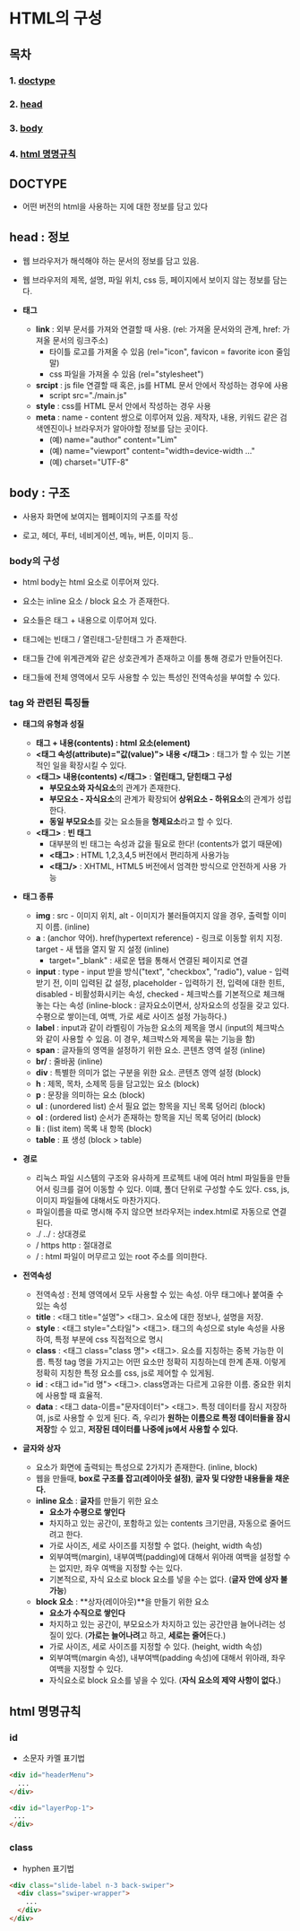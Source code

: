 # HTML의 구성

## 목차

### 1. [doctype](#doctype)

### 2. [head](#head-정보)

### 3. [body](#body-구조)

### 4. [html 명명규칙](#html-명명규칙)

## DOCTYPE

- 어떤 버전의 html을 사용하는 지에 대한 정보를 담고 있다

## head : 정보

- 웹 브라우저가 해석해야 하는 문서의 정보를 담고 있음.

- 웹 브라우저의 제목, 설명, 파일 위치, css 등, 페이지에서 보이지 않는 정보를 담는다.

- **태그**
  - **link** : 외부 문서를 가져와 연결할 때 사용. (rel: 가져올 문서와의 관계, href: 가져올 문서의 링크주소)
    - 타이틀 로고를 가져올 수 있음 (rel="icon", favicon = favorite icon 줄임말)
    - css 파일을 가져올 수 있음 (rel="stylesheet")
  - **srcipt** : js file 연결할 때 혹은, js를 HTML 문서 안에서 작성하는 경우에 사용
    - script src="./main.js"
  - **style** : css를 HTML 문서 안에서 작성하는 경우 사용
  - **meta** : name - content 쌍으로 이루어져 있음. 제작자, 내용, 키워드 같은 검색엔진이나 브라우저가 알아야할 정보를 담는 곳이다.
    - (예) name="author" content="Lim"
    - (예) name="viewport" content="width=device-width ..."
    - (예) charset="UTF-8"

## body : 구조

- 사용자 화면에 보여지는 웹페이지의 구조를 작성

- 로고, 헤더, 푸터, 네비게이션, 메뉴, 버튼, 이미지 등..

### body의 구성

- html body는 html 요소로 이루어져 있다.

- 요소는 inline 요소 / block 요소 가 존재한다.

- 요소들은 태그 + 내용으로 이루어져 있다.

- 태그에는 빈태그 / 열린태그-닫힌태그 가 존재한다.

- 태그들 간에 위계관계와 같은 상호관계가 존재하고 이를 통해 경로가 만들어진다.

- 태그들에 전체 영역에서 모두 사용할 수 있는 특성인 전역속성을 부여할 수 있다.

### tag 와 관련된 특징들

- **태그의 유형과 성질**
  - **태그 + 내용(contents) : html 요소(element)**
  - **\<태그 속성(attribute)="값(value)"> 내용 \</태그>** : 태그가 할 수 있는 기본적인 일을 확장시킬 수 있다.
  - **\<태그> 내용(contents) \</태그>** : **열린태그, 닫힌태그 구성**
    - **부모요소와 자식요소**의 관계가 존재한다.
    - **부모요소 - 자식요소**의 관계가 확장되어 **상위요소 - 하위요소**의 관계가 성립한다.
    - **동일 부모요소**를 갖는 요소들을 **형제요소**라고 할 수 있다.
  - **\<태그>** : **빈 태그**
    - 대부분의 빈 태그는 속성과 값을 필요로 한다! (contents가 없기 때문에)
    - **\<태그>** : HTML 1,2,3,4,5 버전에서 편리하게 사용가능
    - **\<태그/>** : XHTML, HTML5 버전에서 엄격한 방식으로 안전하게 사용 가능

- **태그 종류**
  - **img** : src - 이미지 위치, alt - 이미지가 불러들여지지 않을 경우, 출력할 이미지 이름. (inline)
  - **a** : (anchor 약어). href(hypertext reference) - 링크로 이동할 위치 지정. target - 새 탭을 열지 말 지 설정 (inline)
    - target="_blank" : 새로운 탭을 통해서 연결된 페이지로 연결
  - **input** : type - input 받을 방식("text", "checkbox", "radio"), value - 입력 받기 전, 이미 입력된 값 설정, placeholder - 입력하기 전, 입력에 대한 힌트, disabled - 비활성화시키는 속성, checked - 체크박스를 기본적으로 체크해 놓는 다는 속성 (inline-block : 글자요소이면서, 상자요소의 성질을 갖고 있다. 수평으로 쌓이는데, 여백, 가로 세로 사이즈 설정 가능하다.)
  - **label** : input과 같이 라벨링이 가능한 요소의 제목을 명시 (input의 체크박스와 같이 사용할 수 있음. 이 경우, 체크박스와 제목을 묶는 기능을 함)
  - **span** : 글자들의 영역을 설정하기 위한 요소. 콘텐츠 영역 설정 (inline)
  - **br/** : 줄바꿈 (inline)
  - **div** : 특별한 의미가 없는 구분을 위한 요소. 콘텐츠 영역 설정 (block)
  - **h** : 제목, 목차, 소제목 등을 담고있는 요소 (block)
  - **p** : 문장을 의미하는 요소 (block)
  - **ul** : (unordered list) 순서 필요 없는 항목을 지닌 목록 덩어리 (block)
  - **ol** : (ordered list) 순서가 존재하는 항목을 지닌 목록 덩어리 (block)
  - **li** : (list item) 목록 내 항목 (block)
  - **table** : 표 생성 (block > table)
  
- **경로**
  - 리눅스 파일 시스템의 구조와 유사하게 프로젝트 내에 여러 html 파일들을 만들어서 링크를 걸어 이동할 수 있다. 이떄, 폴더 단위로 구성할 수도 있다. css, js, 이미지 파일들에 대해서도 마찬가지다.
  - 파일이름을 따로 명시해 주지 않으면 브라우저는 index.html로 자동으로 연결된다.
  - ./ ../ : 상대경로
  - / https http : 절대경로
  - / : html 파일이 머무르고 있는 root 주소를 의미한다.

- **전역속성**
  - 전역속성 : 전체 영역에서 모두 사용할 수 있는 속성. 아무 태그에나 붙여줄 수 있는 속성
  - **title** : \<태그 title="설명"> \<태그>. 요소에 대한 정보나, 설명을 저장.
  - **style** : \<태그 style="스타일"> \<태그>. 태그의 속성으로 style 속성을 사용하여, 특정 부분에 css 직접적으로 명시
  - **class** : \<태그 class="class 명"> \<태그>. 요소를 지칭하는 중복 가능한 이름. 특정 tag 명을 가지고는 어떤 요소만 정확히 지칭하는데 한계 존재. 이렇게 정확히 지칭한 특정 요소를 css, js로 제어할 수 있게됨.
  - **id** : \<태그 id="id 명"> \<태그>. class명과는 다르게 고유한 이름. 중요한 위치에 사용할 때 효율적.
  - **data** : \<태그 data-이름="문자데이터"> \<태그>. 특정 데이터를 잠시 저장하여, js로 사용할 수 있게 된다. 즉, 우리가 **원하는 이름으로 특정 데이터들을 잠시 저장**할 수 있고, **저장된 데이터를 나중에 js에서 사용할 수 있다.**

- **글자와 상자**
  - 요소가 화면에 출력되는 특성으로 2가지가 존재한다. (inline, block)
  - 웹을 만들때, **box로 구조를 잡고(레이아웃 설정)**, **글자 및 다양한 내용들을 채운다.**
  - **inline 요소** : **글자**를 만들기 위한 요소
    - **요소가 수평으로 쌓인다**
    - 차지하고 있는 공간이, 포함하고 있는 contents 크기만큼, 자동으로 줄어드려고 한다.
    - 가로 사이즈, 세로 사이즈를 지정할 수 없다. (height, width 속성)
    - 외부여백(margin), 내부여백(padding)에 대해서 위아래 여백을 설정할 수는 없지만, 좌우 여백을 지정할 수는 있다.
    - 기본적으로, 자식 요소로 block 요소를 넣을 수는 없다. (**글자 안에 상자 불가능**)
  - **block 요소** : **상자(레이아웃)**을 만들기 위한 요소
    - **요소가 수직으로 쌓인다**
    - 차지하고 있는 공간이, 부모요소가 차지하고 있는 공간만큼 늘어나려는 성질이 있다. (**가로는 늘어나려**고 하고, **세로는 줄어**든다.)
    - 가로 사이즈, 세로 사이즈를 지정할 수 있다. (height, width 속성)
    - 외부여백(margin 속성), 내부여백(padding 속성)에 대해서 위아래, 좌우 여백을 지정할 수 있다.
    - 자식요소로 block 요소를 넣을 수 있다. (**자식 요소의 제약 사항이 없다.**)

## html 명명규칙

### id

- 소문자 카멜 표기법

```html
<div id="headerMenu">
  ...
</div>

<div id="layerPop-1">
 ...
</div>
```

### class

- hyphen 표기법

```html
<div class="slide-label n-3 back-swiper">
  <div class="swiper-wrapper">
    ...
  </div>
</div>
```